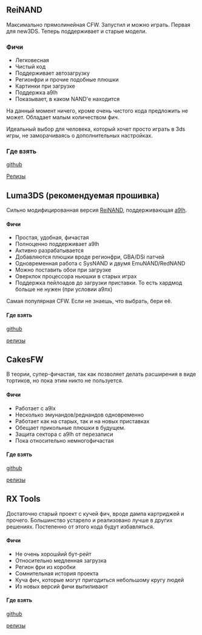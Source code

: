 ## ReiNAND

Максимально прямолинейная CFW. Запустил и можно играть. Первая для new3DS. Теперь поддерживает и старые модели.

### Фичи

* Легковесная
* Чистый код
* Поддерживает автозагрузку
* Регионфри и прочие подобные плюшки
* Картинки при загрузке
* Поддержка a9lh
* Показывает, в каком NAND'е находится

На данный момент ничего, кроме очень чистого кода предложить не может. Обладает малым количеством фич.

Идеальный выбор для человека, который хочет просто играть в 3ds игры, не заморачиваясь о дополнительных настройках.

### Где взять
[github](https://github.com/Reisyukaku/ReiNand)

[Релизы](https://github.com/Reisyukaku/ReiNand/releases)

## Luma3DS (рекомендуемая прошивка)

Сильно модифицированная версия [ReiNAND](https://github.com/for2ch/Pirate-F.A.Q/wiki/ReiNAND), поддерживающая [a9lh](https://github.com/for2ch/Pirate-F.A.Q/wiki/arm9loaderhax).

#### Фичи

* Простая, удобная, фичастая
* Полноценно поддерживает a9lh
* Активно разрабатывается
* Добавляются плюшки вроде регионфри, GBA/DSi патчей
* Одновременная работа с SysNAND и двумя EmuNAND/RedNAND
* Можно поставить обои при загрузке
* Оверклок процессора ньюшки в старых играх
* Поддержка пейлоадов до загрузки приставки. То есть хардмод больше не нужен (при условии а9лх)

Самая популярная CFW. Если не знаешь, что выбрать, бери её.


#### Где взять
[github](https://github.com/AuroraWright/AuReiNand)

[релизы](https://github.com/AuroraWright/AuReiNand/releases)

## CakesFW

В теории, супер-фичастая, так как позволяет делать расширения в виде тортиков, но пока этим никто не пользуется.

#### Фичи

* Работает с a9lx
* Несколько эмунандов/реднандов одновременно
* Работает как на старых, так и на новых приставках
* Обещает прикольные плюшки в будущем.
* Защита сектора с a9lh от перезаписи
* Пока относительно немногофичастая

#### Где взять

[github](https://github.com/mid-kid/CakesForeveryWan)

[релизы](https://github.com/mid-kid/CakesForeveryWan/releases)

## RX Tools

Достаточно старый проект с кучей фич, вроде дампа картриджей и прочего. Большинство устарело и реализовано лучше в других решениях. Постепенно от этого кода будут избавляться.

#### Фичи

* Не очень хорошйий бут-рейт
* Относительно медленная загрузка
* Регион фри из коробки
* Сомнительная история проекта
* Куча фич, которые могут пригодиться небольшому кругу людей
* Из новых версий фичи выпиливают

#### Где взять
[github](https://github.com/roxas75/rxTools)

[релизы](https://github.com/roxas75/rxTools/releases)
